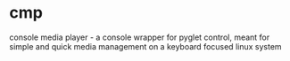 # cmp
console media player - a console wrapper for pyglet control, meant for simple and quick media management on a keyboard focused linux system
